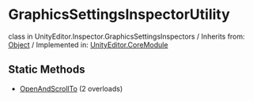 # GraphicsSettingsInspectorUtility
class in UnityEditor.Inspector.GraphicsSettingsInspectors
 / Inherits from: <a href="https://docs.unity3d.com/6000.2/Documentation/ScriptReference/Object.html">Object</a> / Implemented in: <a href="https://docs.unity3d.com/6000.2/Documentation/ScriptReference/UnityEditor.CoreModule.html">UnityEditor.CoreModule</a>

## Static Methods
- <a href="https://docs.unity3d.com/6000.2/Documentation/ScriptReference/GraphicsSettingsInspectorUtility.OpenAndScrollTo.html">OpenAndScrollTo</a> (2 overloads)
